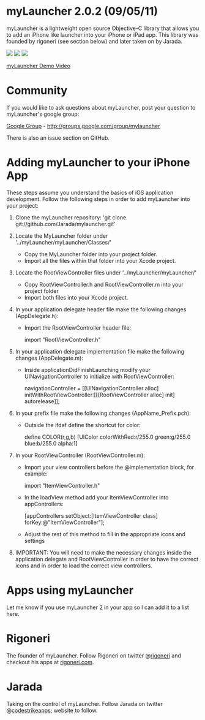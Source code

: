 myLauncher 2.0.2 (09/05/11)
===========================

myLauncher is a lightweight open source Objective-C library that allows you to add an iPhone like launcher into your iPhone or iPad app. This library was founded by rigoneri (see section below) and later taken on by Jarada.

[![](http://farm5.static.flickr.com/4118/4940057825_93a9c78eb8_m.jpg)](http://farm5.static.flickr.com/4118/4940057825_93a9c78eb8_z.jpg)
[![](http://farm5.static.flickr.com/4138/4940644638_9796997395_m.jpg)](http://farm5.static.flickr.com/4138/4940644638_9796997395_z.jpg)
[![](http://farm5.static.flickr.com/4095/4940057993_a2c89167bd_m.jpg)](http://farm5.static.flickr.com/4095/4940057993_a2c89167bd_z.jpg)

[myLauncher Demo Video][]

Community
=========

If you would like to ask questions about myLauncher, post your question to myLauncher's google group: 

[Google Group][] - http://groups.google.com/group/mylauncher

There is also an issue section on GitHub.

Adding myLauncher to your iPhone App
====================================

These steps assume you understand the basics of iOS application development.
Follow the following steps in order to add myLauncher into your project:

1. Clone the myLauncher repository: 'git clone git://github.com/Jarada/mylauncher.git'

2. Locate the MyLauncher folder under '../myLauncher/myLauncher/Classes/' 
	* Copy the MyLauncher folder into your project folder.
 	* Import all the files within that folder into your Xcode project.

3. Locate the RootViewController files under '../myLauncher/myLauncher/'
	* Copy RootViewController.h and RootViewController.m into your project folder
	* Import both files into your Xcode project.

4. In your application delegate header file make the following changes (AppDelegate.h):
	* Import the RootViewController header file:
		
		import "RootViewController.h"
		
5. In your application delegate implementation file make the following changes (AppDelegate.m):	
	* Inside applicationDidFinishLaunching modify your UINavigationController to initialize with RootViewController:
		
		navigationController = [[UINavigationController alloc] initWithRootViewController:[[[RootViewController alloc] init] autorelease]];
		
6. In your prefix file make the following changes (AppName_Prefix.pch):	
	* Outside the ifdef define the shortcut for color:
	
		define COLOR(r,g,b) [UIColor colorWithRed:r/255.0 green:g/255.0 blue:b/255.0 alpha:1]
		
7. In your RootViewController (RootViewController.m):
	* Import your view controllers before the @implementation block, for example:
	
		import "ItemViewController.h"
		
	* In the loadView method add your ItemViewController into appControllers:
	
		[appControllers setObject:[ItemViewController class] forKey:@"ItemViewController"];
		
	* Adjust the rest of this method to fill in the appropriate icons and settings
	
8. IMPORTANT: You will need to make the necessary changes inside the application delegate and RootViewController in order to have the correct icons and in order to load the correct view controllers. 

Apps using myLauncher
=====================

Let me know if you use myLauncher 2 in your app so I can add it to a list here.

Rigoneri
========

The founder of myLauncher. Follow Rigoneri on twitter @[rigoneri][] and checkout his apps at [rigoneri.com][].

Jarada
======

Taking on the control of myLauncher. Follow Jarada on twitter @[codestrikeapps][]; website to follow.

[myLauncher Demo Video]: http://www.youtube.com/watch?v=D6SVYLfAO-Q
[Google Group]: http://groups.google.com/group/mylauncher
[rigoneri]: http://www.twitter.com/rigoneri
[rigoneri.com]: http://www.rigoneri.com
[codestrikeapps]: http://www.twitter.com/codestrikeapps
